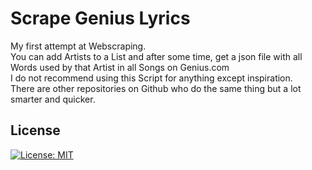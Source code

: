 # Scrape Genius Lyrics

My first attempt at Webscraping.  
You can add Artists to a List and after some time, get a json file with all Words used by that Artist in all Songs on Genius.com  
I do not recommend using this Script for anything except inspiration.  
There are other repositories on Github who do the same thing but a lot smarter and quicker. 

## License
[![License: MIT](https://img.shields.io/badge/License-MIT-yellow.svg)](https://opensource.org/licenses/MIT)
